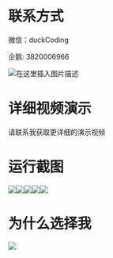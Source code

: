# 联系方式

微信：duckCoding

企鹅: 3820006966

![在这里插入图片描述](http://upload.cxycsx.vip/91ab4bcb4f2c4c6db86365bb6d6e9c62.jpeg)

# 详细视频演示

请联系我获取更详细的演示视频

# 运行截图

![](http://www.bysj52.com/uploadfile/ueditor/image/202306/%E6%AF%95%E8%AE%BEssm486%E6%99%BA%E8%83%BD%E4%BA%A4%E4%BA%92%E5%BC%8F%E5%9C%A8%E7%BA%BF%E7%BD%91%E4%B8%8A%E8%8A%B1%E5%BA%97%E7%9A%84%E7%A0%94%E5%8F%91+vue%E6%AF%95%E4%B8%9A%E8%AE%BE%E8%AE%A1/1.png)![](http://www.bysj52.com/uploadfile/ueditor/image/202306/%E6%AF%95%E8%AE%BEssm486%E6%99%BA%E8%83%BD%E4%BA%A4%E4%BA%92%E5%BC%8F%E5%9C%A8%E7%BA%BF%E7%BD%91%E4%B8%8A%E8%8A%B1%E5%BA%97%E7%9A%84%E7%A0%94%E5%8F%91+vue%E6%AF%95%E4%B8%9A%E8%AE%BE%E8%AE%A1/5.png)![](http://www.bysj52.com/uploadfile/ueditor/image/202306/%E6%AF%95%E8%AE%BEssm486%E6%99%BA%E8%83%BD%E4%BA%A4%E4%BA%92%E5%BC%8F%E5%9C%A8%E7%BA%BF%E7%BD%91%E4%B8%8A%E8%8A%B1%E5%BA%97%E7%9A%84%E7%A0%94%E5%8F%91+vue%E6%AF%95%E4%B8%9A%E8%AE%BE%E8%AE%A1/3.png)![](http://www.bysj52.com/uploadfile/ueditor/image/202306/%E6%AF%95%E8%AE%BEssm486%E6%99%BA%E8%83%BD%E4%BA%A4%E4%BA%92%E5%BC%8F%E5%9C%A8%E7%BA%BF%E7%BD%91%E4%B8%8A%E8%8A%B1%E5%BA%97%E7%9A%84%E7%A0%94%E5%8F%91+vue%E6%AF%95%E4%B8%9A%E8%AE%BE%E8%AE%A1/2.png)![](http://www.bysj52.com/uploadfile/ueditor/image/202306/%E6%AF%95%E8%AE%BEssm486%E6%99%BA%E8%83%BD%E4%BA%A4%E4%BA%92%E5%BC%8F%E5%9C%A8%E7%BA%BF%E7%BD%91%E4%B8%8A%E8%8A%B1%E5%BA%97%E7%9A%84%E7%A0%94%E5%8F%91+vue%E6%AF%95%E4%B8%9A%E8%AE%BE%E8%AE%A1/4.png)

# 为什么选择我

![](http://upload.cxycsx.vip/%E7%A8%8B%E5%BA%8F%E8%AE%BE%E8%AE%A1.png)

